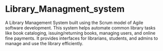 # Library_Managment_system
A Library Management System built using the Scrum model of Agile software development. This system helps automate common library tasks like book cataloging, issuing/returning books, managing users, and online fine payments. It provides interfaces for librarians, students, and admins to manage and use the library efficiently.
